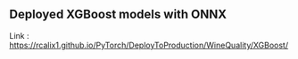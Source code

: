## Deployed XGBoost models with ONNX 

Link : https://rcalix1.github.io/PyTorch/DeployToProduction/WineQuality/XGBoost/
